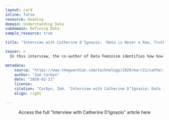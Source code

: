 ```yaml
---
layout: card
inline: false
resource: Reading
domain: Understanding Data
subdomain: Defining Data
sample_resource: true

title: "Interview with Catherine D’Ignazio: 'Data is Never a Raw, Truthful Input – and It is Never Neutral'"

teaser: >
  In this interview, the co-author of Data Feminism identifies how how sexism, racism and other forms of discrimination manifest in data products and emphasizes, among other things, the importance of recognising discrimination in algorithms, understanding how it operates on a technical level, and designing measures to stamp it out.

metadata:
    source: "https://www.theguardian.com/technology/2020/mar/21/catherine-dignazio-data-is-never-a-raw-truthful-input-and-it-is-never-neutral"
    author: "Zoë Corbyn"
    date: "2020-03-21"
    license:
    citation: "Corbyn, Zoë. 'Interview with Catherine D’Ignazio: Data is Never a Raw, Truthful Input – and It is Never Neutral.' The Guardian-U.S. Edition. 21 March 2020. https://www.theguardian.com/technology/2020/mar/21/catherine-dignazio-data-is-never-a-raw-truthful-input-and-it-is-never-neutral. Accessed 6 June 2023."
    align: right

---
```


<link rel="stylesheet" href="https://cdn.jsdelivr.net/npm/@shoelace-style/shoelace@2.5.2/cdn/themes/light.css" />
<script type="module" src="https://cdn.jsdelivr.net/npm/@shoelace-style/shoelace@2.5.2/cdn/shoelace.js" ></script>

<div>
  <center>
  <sl-button-group label="Alignment">
  <sl-button href="https://www.theguardian.com/technology/2020/mar/21/catherine-dignazio-data-is-never-a-raw-truthful-input-and-it-is-never-neutral">Access the full "Interview with Catherine D’Ignazio" article here</sl-button>
  </sl-button-group>
</center>
</div>
